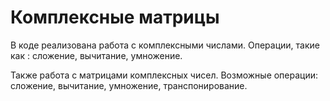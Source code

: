 # Комплексные матрицы #
В коде реализована работа с комплексными числами. Операции, такие как : сложение, вычитание,
умножение.


Также работа с матрицами комплексных чисел. Возможные операции: сложение, вычитание, умножение, транспонирование.
